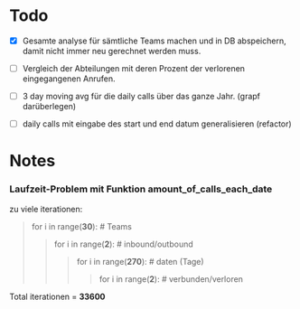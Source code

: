 # Todo

- [x] Gesamte analyse für sämtliche Teams machen und in DB abspeichern, damit nicht immer neu gerechnet werden muss.
- [ ] Vergleich der Abteilungen mit deren Prozent der verlorenen eingegangenen Anrufen.
- [ ] 3 day moving avg für die daily calls über das ganze Jahr. (grapf darüberlegen)
- [ ] daily calls mit eingabe des start und end datum generalisieren (refactor)



# Notes

### Laufzeit-Problem mit Funktion amount_of_calls_each_date

zu viele iterationen:

>for i in range(**30**):                 # Teams
>>for i in range(**2**):              # inbound/outbound
>>>for i in range(**270**):        # daten (Tage)
>>>>for i in range(**2**):      # verbunden/verloren

Total iterationen = **33600**